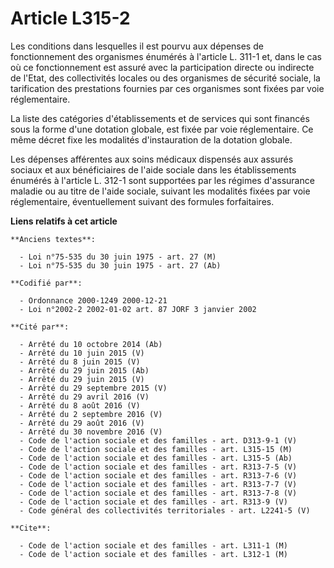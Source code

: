 # Article L315-2

Les conditions dans lesquelles il est pourvu aux dépenses de fonctionnement des organismes énumérés à l'article L. 311-1 et,
dans le cas où ce fonctionnement est assuré avec la participation directe ou indirecte de l'Etat, des collectivités locales
ou des organismes de sécurité sociale, la tarification des prestations fournies par ces organismes sont fixées par voie
réglementaire.

La liste des catégories d'établissements et de services qui sont financés sous la forme d'une dotation globale, est fixée par
voie réglementaire. Ce même décret fixe les modalités d'instauration de la dotation globale.

Les dépenses afférentes aux soins médicaux dispensés aux assurés sociaux et aux bénéficiaires de l'aide sociale dans les
établissements énumérés à l'article L. 312-1 sont supportées par les régimes d'assurance maladie ou au titre de l'aide
sociale, suivant les modalités fixées par voie réglementaire, éventuellement suivant des formules forfaitaires.

**Liens relatifs à cet article**

	**Anciens textes**:

	  - Loi n°75-535 du 30 juin 1975 - art. 27 (M)
	  - Loi n°75-535 du 30 juin 1975 - art. 27 (Ab)

	**Codifié par**:

	  - Ordonnance 2000-1249 2000-12-21
	  - Loi n°2002-2 2002-01-02 art. 87 JORF 3 janvier 2002

	**Cité par**:

	  - Arrêté du 10 octobre 2014 (Ab)
	  - Arrêté du 10 juin 2015 (V)
	  - Arrêté du 8 juin 2015 (V)
	  - Arrêté du 29 juin 2015 (Ab)
	  - Arrêté du 29 juin 2015 (V)
	  - Arrêté du 29 septembre 2015 (V)
	  - Arrêté du 29 avril 2016 (V)
	  - Arrêté du 8 août 2016 (V)
	  - Arrêté du 2 septembre 2016 (V)
	  - Arrêté du 29 août 2016 (V)
	  - Arrêté du 30 novembre 2016 (V)
	  - Code de l'action sociale et des familles - art. D313-9-1 (V)
	  - Code de l'action sociale et des familles - art. L315-15 (M)
	  - Code de l'action sociale et des familles - art. L315-5 (Ab)
	  - Code de l'action sociale et des familles - art. R313-7-5 (V)
	  - Code de l'action sociale et des familles - art. R313-7-6 (V)
	  - Code de l'action sociale et des familles - art. R313-7-7 (V)
	  - Code de l'action sociale et des familles - art. R313-7-8 (V)
	  - Code de l'action sociale et des familles - art. R313-9 (V)
	  - Code général des collectivités territoriales - art. L2241-5 (V)

	**Cite**:

	  - Code de l'action sociale et des familles - art. L311-1 (M)
	  - Code de l'action sociale et des familles - art. L312-1 (M)
